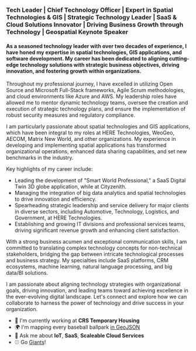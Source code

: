 ### Tech Leader | Chief Technology Officer | Expert in Spatial Technologies & GIS | Strategic Technology Leader | SaaS & Cloud Solutions Innovator | Driving Business Growth through Technology | Geospatial Keynote Speaker

#### As a seasoned technology leader with over two decades of experience, I have honed my expertise in spatial technologies, GIS applications, and software development. My career has been dedicated to aligning cutting-edge technology solutions with strategic business objectives, driving innovation, and fostering growth within organizations.

Throughout my professional journey, I have excelled in utilizing Open Source and Microsoft Full-Stack frameworks, Agile Scrum methodologies, and cloud environments like Azure and AWS. My leadership roles have allowed me to mentor dynamic technology teams, oversee the creation and execution of strategic technology plans, and ensure the implementation of robust security measures and regulatory compliance.

I am particularly passionate about spatial technologies and GIS applications, which have been integral to my roles at HERE Technologies, WeoGeo, AECOM, Matrix New World, and other organizations. My experience in developing and implementing spatial applications has transformed organizational operations, enhanced data sharing capabilities, and set new benchmarks in the industry.

Key highlights of my career include:

- Leading the development of "Smart World Professional," a SaaS Digital Twin 3D globe application, while at Cityzenith.
- Managing the integration of big data analytics and spatial technologies to drive innovation and efficiency.
- Spearheading strategic leadership and service delivery for major clients in diverse sectors, including Automotive, Technology, Logistics, and Government, at HERE Technologies.
- Establishing and growing IT divisions and professional services teams, driving significant revenue growth and enhancing client satisfaction.

With a strong business acumen and exceptional communication skills, I am committed to translating complex technology concepts for non-technical stakeholders, bridging the gap between intricate technological processes and business strategy. My specialties include SaaS platforms, CRM ecosystems, machine learning, natural language processing, and big data/BI solutions.

I am passionate about aligning technology strategies with organizational goals, driving innovation, and leading teams toward achieving excellence in the ever-evolving digital landscape. Let's connect and explore how we can collaborate to harness the power of technology and drive success in your organization.

- 🏢 I'm currently working at **CRS Temporary Housing**
- 🌍 I'm mapping every baseball ballpark [in GeoJSON](https://github.com/cageyjames/GeoJSON-Ballparks)
- 💬 Ask me about **IoT**, **SaaS**, **Scaleable Cloud Services**
- ⚾ Go [Giants](http://sfgiants.com)!
